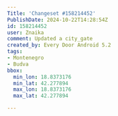 ```yaml
---
Title: 'Changeset #158214452'
PublishDate: 2024-10-22T14:28:54Z
id: 158214452
user: Znaika
comment: Updated a city_gate
created_by: Every Door Android 5.2
tags:
- Montenegro
- Budva
bbox:
  min_lon: 18.8373176
  min_lat: 42.277894
  max_lon: 18.8373176
  max_lat: 42.277894

---
```

